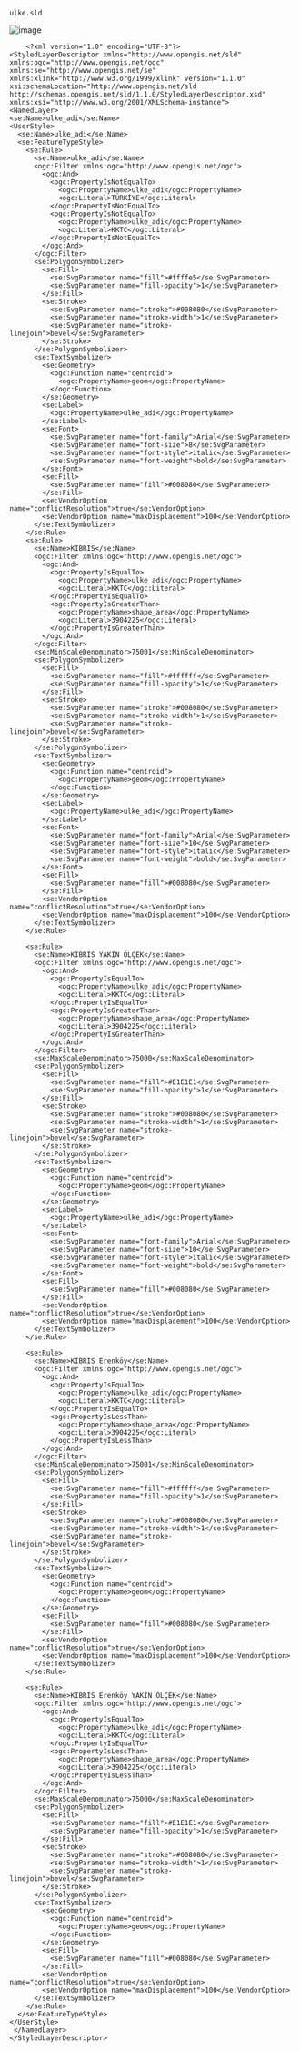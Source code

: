     ulke.sld
![image](https://user-images.githubusercontent.com/95212909/161384337-7e4f2476-7d3c-4692-b9ad-8c1d3a6c1f07.png)
        
        <?xml version="1.0" encoding="UTF-8"?>
    <StyledLayerDescriptor xmlns="http://www.opengis.net/sld" xmlns:ogc="http://www.opengis.net/ogc" xmlns:se="http://www.opengis.net/se" xmlns:xlink="http://www.w3.org/1999/xlink" version="1.1.0" xsi:schemaLocation="http://www.opengis.net/sld http://schemas.opengis.net/sld/1.1.0/StyledLayerDescriptor.xsd" xmlns:xsi="http://www.w3.org/2001/XMLSchema-instance">
    <NamedLayer>
    <se:Name>ulke_adi</se:Name>
    <UserStyle>
      <se:Name>ulke_adi</se:Name>
      <se:FeatureTypeStyle>
        <se:Rule>
          <se:Name>ulke_adi</se:Name>
          <ogc:Filter xmlns:ogc="http://www.opengis.net/ogc">
            <ogc:And>
              <ogc:PropertyIsNotEqualTo>
                <ogc:PropertyName>ulke_adi</ogc:PropertyName>
                <ogc:Literal>TÜRKİYE</ogc:Literal>
              </ogc:PropertyIsNotEqualTo>
              <ogc:PropertyIsNotEqualTo>
                <ogc:PropertyName>ulke_adi</ogc:PropertyName>
                <ogc:Literal>KKTC</ogc:Literal>
              </ogc:PropertyIsNotEqualTo>
            </ogc:And>
          </ogc:Filter>                 
          <se:PolygonSymbolizer>
            <se:Fill>
              <se:SvgParameter name="fill">#ffffe5</se:SvgParameter>
              <se:SvgParameter name="fill-opacity">1</se:SvgParameter>
            </se:Fill>
            <se:Stroke>
              <se:SvgParameter name="stroke">#008080</se:SvgParameter>
              <se:SvgParameter name="stroke-width">1</se:SvgParameter>
              <se:SvgParameter name="stroke-linejoin">bevel</se:SvgParameter>
            </se:Stroke>
          </se:PolygonSymbolizer>
          <se:TextSymbolizer>
            <se:Geometry>
              <ogc:Function name="centroid">
                <ogc:PropertyName>geom</ogc:PropertyName>
              </ogc:Function>
            </se:Geometry>
            <se:Label>         
              <ogc:PropertyName>ulke_adi</ogc:PropertyName>
            </se:Label>
            <se:Font>
              <se:SvgParameter name="font-family">Arial</se:SvgParameter>
              <se:SvgParameter name="font-size">8</se:SvgParameter>
              <se:SvgParameter name="font-style">italic</se:SvgParameter>
              <se:SvgParameter name="font-weight">bold</se:SvgParameter>
            </se:Font>
            <se:Fill>
              <se:SvgParameter name="fill">#008080</se:SvgParameter>
            </se:Fill>
            <se:VendorOption name="conflictResolution">true</se:VendorOption>
            <se:VendorOption name="maxDisplacement">100</se:VendorOption>
          </se:TextSymbolizer>
        </se:Rule> 
        <se:Rule>
          <se:Name>KIBRIS</se:Name>         		
          <ogc:Filter xmlns:ogc="http://www.opengis.net/ogc"> 
            <ogc:And>
              <ogc:PropertyIsEqualTo>
                <ogc:PropertyName>ulke_adi</ogc:PropertyName>
                <ogc:Literal>KKTC</ogc:Literal>
              </ogc:PropertyIsEqualTo>
              <ogc:PropertyIsGreaterThan>
                <ogc:PropertyName>shape_area</ogc:PropertyName>
                <ogc:Literal>3904225</ogc:Literal>
              </ogc:PropertyIsGreaterThan>
            </ogc:And>
          </ogc:Filter>  
          <se:MinScaleDenominator>75001</se:MinScaleDenominator>
          <se:PolygonSymbolizer>
            <se:Fill>
              <se:SvgParameter name="fill">#ffffff</se:SvgParameter>
              <se:SvgParameter name="fill-opacity">1</se:SvgParameter>
            </se:Fill>
            <se:Stroke>
              <se:SvgParameter name="stroke">#008080</se:SvgParameter>
              <se:SvgParameter name="stroke-width">1</se:SvgParameter>
              <se:SvgParameter name="stroke-linejoin">bevel</se:SvgParameter>
            </se:Stroke>
          </se:PolygonSymbolizer>
          <se:TextSymbolizer>
            <se:Geometry>
              <ogc:Function name="centroid">
                <ogc:PropertyName>geom</ogc:PropertyName>
              </ogc:Function>
            </se:Geometry>          
            <se:Label>         
              <ogc:PropertyName>ulke_adi</ogc:PropertyName>
            </se:Label>
            <se:Font>
              <se:SvgParameter name="font-family">Arial</se:SvgParameter>
              <se:SvgParameter name="font-size">10</se:SvgParameter>
              <se:SvgParameter name="font-style">italic</se:SvgParameter>
              <se:SvgParameter name="font-weight">bold</se:SvgParameter>
            </se:Font>
            <se:Fill>
              <se:SvgParameter name="fill">#008080</se:SvgParameter>
            </se:Fill>
            <se:VendorOption name="conflictResolution">true</se:VendorOption>
            <se:VendorOption name="maxDisplacement">100</se:VendorOption>
          </se:TextSymbolizer>
        </se:Rule>

        <se:Rule>
          <se:Name>KIBRIS YAKIN ÖLÇEK</se:Name>         		
          <ogc:Filter xmlns:ogc="http://www.opengis.net/ogc"> 
            <ogc:And>
              <ogc:PropertyIsEqualTo>
                <ogc:PropertyName>ulke_adi</ogc:PropertyName>
                <ogc:Literal>KKTC</ogc:Literal>
              </ogc:PropertyIsEqualTo>
              <ogc:PropertyIsGreaterThan>
                <ogc:PropertyName>shape_area</ogc:PropertyName>
                <ogc:Literal>3904225</ogc:Literal>
              </ogc:PropertyIsGreaterThan>
            </ogc:And>
          </ogc:Filter> 
          <se:MaxScaleDenominator>75000</se:MaxScaleDenominator>
          <se:PolygonSymbolizer>
            <se:Fill>
              <se:SvgParameter name="fill">#E1E1E1</se:SvgParameter>
              <se:SvgParameter name="fill-opacity">1</se:SvgParameter>
            </se:Fill>
            <se:Stroke>
              <se:SvgParameter name="stroke">#008080</se:SvgParameter>
              <se:SvgParameter name="stroke-width">1</se:SvgParameter>
              <se:SvgParameter name="stroke-linejoin">bevel</se:SvgParameter>
            </se:Stroke>
          </se:PolygonSymbolizer>
          <se:TextSymbolizer>
            <se:Geometry>
              <ogc:Function name="centroid">
                <ogc:PropertyName>geom</ogc:PropertyName>
              </ogc:Function>
            </se:Geometry>           
            <se:Label>         
              <ogc:PropertyName>ulke_adi</ogc:PropertyName> 
            </se:Label>
            <se:Font>
              <se:SvgParameter name="font-family">Arial</se:SvgParameter>
              <se:SvgParameter name="font-size">10</se:SvgParameter>
              <se:SvgParameter name="font-style">italic</se:SvgParameter>
              <se:SvgParameter name="font-weight">bold</se:SvgParameter>
            </se:Font>
            <se:Fill>
              <se:SvgParameter name="fill">#008080</se:SvgParameter>
            </se:Fill>
            <se:VendorOption name="conflictResolution">true</se:VendorOption>
            <se:VendorOption name="maxDisplacement">100</se:VendorOption>
          </se:TextSymbolizer>
        </se:Rule>

        <se:Rule>
          <se:Name>KIBRIS Erenköy</se:Name>         		
          <ogc:Filter xmlns:ogc="http://www.opengis.net/ogc"> 
            <ogc:And>
              <ogc:PropertyIsEqualTo>
                <ogc:PropertyName>ulke_adi</ogc:PropertyName>
                <ogc:Literal>KKTC</ogc:Literal>
              </ogc:PropertyIsEqualTo>
              <ogc:PropertyIsLessThan>
                <ogc:PropertyName>shape_area</ogc:PropertyName>
                <ogc:Literal>3904225</ogc:Literal>
              </ogc:PropertyIsLessThan>
            </ogc:And>
          </ogc:Filter> 
          <se:MinScaleDenominator>75001</se:MinScaleDenominator>
          <se:PolygonSymbolizer>
            <se:Fill>
              <se:SvgParameter name="fill">#ffffff</se:SvgParameter>
              <se:SvgParameter name="fill-opacity">1</se:SvgParameter>
            </se:Fill>
            <se:Stroke>
              <se:SvgParameter name="stroke">#008080</se:SvgParameter>
              <se:SvgParameter name="stroke-width">1</se:SvgParameter>
              <se:SvgParameter name="stroke-linejoin">bevel</se:SvgParameter>
            </se:Stroke>
          </se:PolygonSymbolizer>
          <se:TextSymbolizer>
            <se:Geometry>
              <ogc:Function name="centroid">
                <ogc:PropertyName>geom</ogc:PropertyName>
              </ogc:Function>
            </se:Geometry>           
            <se:Fill>
              <se:SvgParameter name="fill">#008080</se:SvgParameter>
            </se:Fill>
            <se:VendorOption name="conflictResolution">true</se:VendorOption>
            <se:VendorOption name="maxDisplacement">100</se:VendorOption>
          </se:TextSymbolizer>
        </se:Rule>

        <se:Rule>
          <se:Name>KIBRIS Erenköy YAKIN ÖLÇEK</se:Name>         		
          <ogc:Filter xmlns:ogc="http://www.opengis.net/ogc"> 
            <ogc:And>
              <ogc:PropertyIsEqualTo>
                <ogc:PropertyName>ulke_adi</ogc:PropertyName>
                <ogc:Literal>KKTC</ogc:Literal>
              </ogc:PropertyIsEqualTo>
              <ogc:PropertyIsLessThan>
                <ogc:PropertyName>shape_area</ogc:PropertyName>
                <ogc:Literal>3904225</ogc:Literal>
              </ogc:PropertyIsLessThan>
            </ogc:And>
          </ogc:Filter> 
          <se:MaxScaleDenominator>75000</se:MaxScaleDenominator>
          <se:PolygonSymbolizer>
            <se:Fill>
              <se:SvgParameter name="fill">#E1E1E1</se:SvgParameter>
              <se:SvgParameter name="fill-opacity">1</se:SvgParameter>
            </se:Fill>
            <se:Stroke>
              <se:SvgParameter name="stroke">#008080</se:SvgParameter>
              <se:SvgParameter name="stroke-width">1</se:SvgParameter>
              <se:SvgParameter name="stroke-linejoin">bevel</se:SvgParameter>
            </se:Stroke>
          </se:PolygonSymbolizer>
          <se:TextSymbolizer>
            <se:Geometry>
              <ogc:Function name="centroid">
                <ogc:PropertyName>geom</ogc:PropertyName>
              </ogc:Function>
            </se:Geometry>           
            <se:Fill>
              <se:SvgParameter name="fill">#008080</se:SvgParameter>
            </se:Fill>
            <se:VendorOption name="conflictResolution">true</se:VendorOption>
            <se:VendorOption name="maxDisplacement">100</se:VendorOption>
          </se:TextSymbolizer>
        </se:Rule>
      </se:FeatureTypeStyle>
    </UserStyle>
     </NamedLayer>
    </StyledLayerDescriptor>
